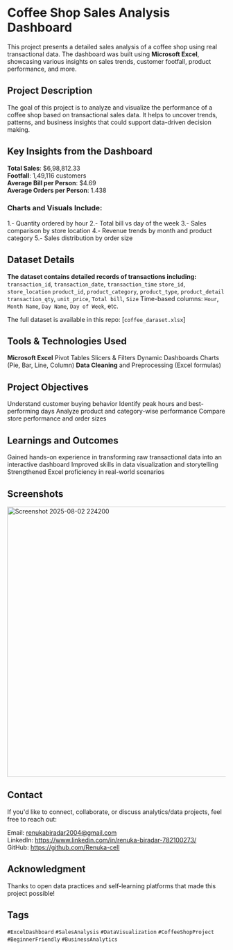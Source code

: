 # Coffee Shop Sales Analysis Dashboard

This project presents a detailed sales analysis of a coffee shop using real transactional data. The dashboard was built using **Microsoft Excel**, showcasing various insights on sales trends, customer footfall, product performance, and more.


## Project Description

The goal of this project is to analyze and visualize the performance of a coffee shop based on transactional sales data. It helps to uncover trends, patterns, and business insights that could support data-driven decision making.


## Key Insights from the Dashboard

 **Total Sales**: $6,98,812.33  
 **Footfall**: 1,49,116 customers  
 **Average Bill per Person**: $4.69  
 **Average Orders per Person**: 1.438  

### Charts and Visuals Include:
 1.- Quantity ordered by hour
 2.- Total bill vs day of the week
 3.- Sales comparison by store location
 4.- Revenue trends by month and product category
 5.- Sales distribution by order size


## Dataset Details

**The dataset contains detailed records of transactions including:**
 `transaction_id`, `transaction_date`, `transaction_time`
 `store_id`, `store_location`
 `product_id`, `product_category`, `product_type`, `product_detail`
 `transaction_qty`, `unit_price`, `Total bill`, `Size`
 Time-based columns: `Hour`, `Month Name`, `Day Name`, `Day of Week`, etc.


The full dataset is available in this repo: [`coffee_daraset.xlsx`]


## Tools & Technologies Used

 **Microsoft Excel**
   Pivot Tables
   Slicers & Filters
   Dynamic Dashboards
   Charts (Pie, Bar, Line, Column)
 **Data Cleaning** and Preprocessing (Excel formulas)



##  Project Objectives

 Understand customer buying behavior
 Identify peak hours and best-performing days
 Analyze product and category-wise performance
 Compare store performance and order sizes



## Learnings and Outcomes

 Gained hands-on experience in transforming raw transactional data into an interactive dashboard
 Improved skills in data visualization and storytelling
 Strengthened Excel proficiency in real-world scenarios



## Screenshots

<img width="1856" height="623" alt="Screenshot 2025-08-02 224200" src="https://github.com/user-attachments/assets/ae2e8112-4830-4cd5-8e82-5d71e6772c54" />



## Contact

If you'd like to connect, collaborate, or discuss analytics/data projects, feel free to reach out:

 Email: renukabiradar2004@gmail.com  
 LinkedIn: https://www.linkedin.com/in/renuka-biradar-782100273/  
 GitHub: https://github.com/Renuka-cell



## Acknowledgment

Thanks to open data practices and self-learning platforms that made this project possible!



##  Tags

`#ExcelDashboard` `#SalesAnalysis` `#DataVisualization` `#CoffeeShopProject` `#BeginnerFriendly` `#BusinessAnalytics`


